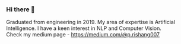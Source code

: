 ### Hi there 👋  

Graduated from engineering in 2019. My area of expertise is Artificial Intelligence. I have a keen interest in NLP and Computer Vision.  
Check my medium page - https://medium.com/@p.rishang007

<!--
**Rishang007/Rishang007** is a ✨ _special_ ✨ repository because its `README.md` (this file) appears on your GitHub profile.

Here are some ideas to get you started:

- 🔭 I’m currently working on ...
- 🌱 I’m currently learning ...
- 👯 I’m looking to collaborate on ...
- 🤔 I’m looking for help with ...
- 💬 Ask me about ...
- 📫 How to reach me: ...
- 😄 Pronouns: ...
- ⚡ Fun fact: ...
-->
